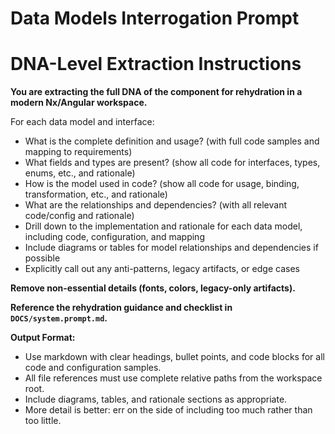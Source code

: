 
# Data Models Interrogation Prompt


# DNA-Level Extraction Instructions

**You are extracting the full DNA of the component for rehydration in a modern Nx/Angular workspace.**


For each data model and interface:
- What is the complete definition and usage? (with full code samples and mapping to requirements)
- What fields and types are present? (show all code for interfaces, types, enums, etc., and rationale)
- How is the model used in code? (show all code for usage, binding, transformation, etc., and rationale)
- What are the relationships and dependencies? (with all relevant code/config and rationale)
- Drill down to the implementation and rationale for each data model, including code, configuration, and mapping
- Include diagrams or tables for model relationships and dependencies if possible
- Explicitly call out any anti-patterns, legacy artifacts, or edge cases

**Remove non-essential details (fonts, colors, legacy-only artifacts).**

**Reference the rehydration guidance and checklist in `DOCS/system.prompt.md`.**

**Output Format:**
- Use markdown with clear headings, bullet points, and code blocks for all code and configuration samples.
- All file references must use complete relative paths from the workspace root.
- Include diagrams, tables, and rationale sections as appropriate.
- More detail is better: err on the side of including too much rather than too little.
